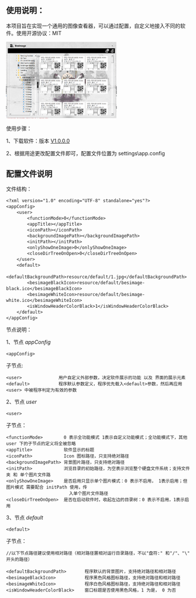 
## 使用说明：

本项目旨在实现一个通用的图像查看器，可以通过配置，自定义地接入不同的软件。使用开源协议：MIT

<img src="https://github.com/BensonLaur/image-storage/raw/master/BesImage%20project/3.png" width="60%" height="60%">

使用步骤：

1、下载软件：版本 [V1.0.0.0](https://github.com/BensonLaur/BesImage/releases/download/v1.0/besimage.zip)

2、根据用途更改配置文件即可，配置文件位置为 settings\app.config

## 配置文件说明

文件结构：


    <?xml version="1.0" encoding="UTF-8" standalone="yes"?>
    <appConfig>
        <user>
            <functionMode>0</functionMode>
            <appTitle></appTitle>
            <iconPath></iconPath>
            <backgroundImagePath></backgroundImagePath>
            <initPath></initPath>
            <onlyShowOneImage>0</onlyShowOneImage>
            <closeDirTreeOnOpen>0</closeDirTreeOnOpen>
        </user>
        <default>
            <defaultBackgroundPath>resource/default/1.jpg</defaultBackgroundPath>
            <besimageBlackIcon>resource/default/besimage-black.ico</besimageBlackIcon>
            <besimageWhiteIcon>resource/default/besimage-white.ico</besimageWhiteIcon>
            <isWindowHeaderColorBlack>1</isWindowHeaderColorBlack>
        </default>
    </appConfig>

节点说明：

1、节点 *appConfig*
 
    <appConfig> 

子节点:
  
    <user>              用户自定义外部参数，决定软件展示的功能 以及 界面的展示元素
    <default>           程序默认参数定义，程序优先载入<default>参数，然后再应用 <user> 中被程序判定为有效的参数
 
2、节点 *user*

    <user> 

子节点：

    <functionMode>        0 表示全功能模式 1表示自定义功能模式；全功能模式下，其他 user 下的子节点的定义将全被忽略
    <appTitle>            软件显示的标题
    <iconPath>            Icon 图标路径，只支持绝对路径
    <backgroundImagePath> 背景图片路径，只支持绝对路径
    <initPath>            浏览目录的初始路径，为空表示浏览整个硬盘文件系统；支持文件夹 和 单个图片文件路
    <onlyShowOneImage>    是否启用只显示单个图片模式：0 表示不启用， 1表示启用；但图片模式 需要配合 initPath 使用，传
                            入单个图片文件路径
    <closeDirTreeOnOpen>  是否在启动软件时，收起左边的目录树：0 表示不启用，1表示启用

3、节点 *default*

    <default> 

子节点：

    //以下节点路径建议使用相对路径（相对路径置相对运行目录路径，不以"盘符:" 和"/"、"\" 开头的路径）
    
    <defaultBackgroundPath>       程序默认的背景图片，支持绝对路径和相对路径
    <besimageBlackIcon>           程序黑色风格图标路径，支持绝对路径和相对路径
    <besimageWhiteIcon>           程序白色风格图标路径，支持绝对路径和相对路径
    <isWindowHeaderColorBlack>    窗口标题是否使用黑色风格，1 为是， 0 为否

